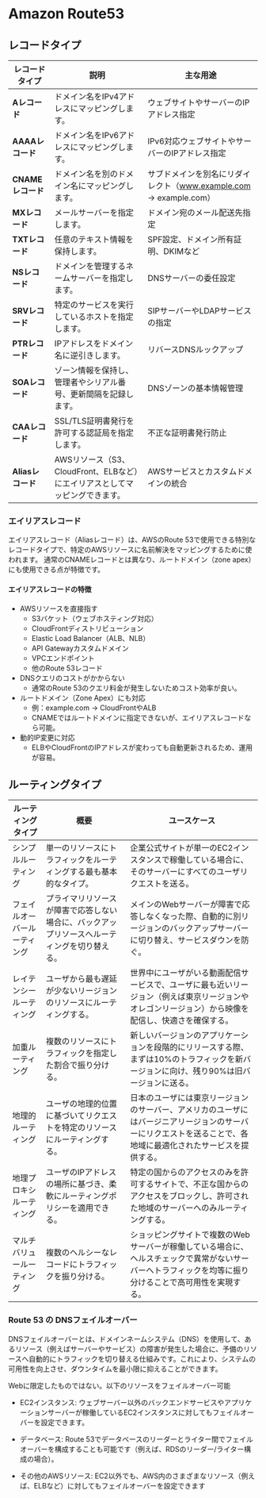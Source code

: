 # Amazon Route53

## レコードタイプ

| レコードタイプ       | 説明                                                                                     | 主な用途                                                   |
|----------------------|------------------------------------------------------------------------------------------|------------------------------------------------------------|
| **Aレコード**        | ドメイン名をIPv4アドレスにマッピングします。                                                | ウェブサイトやサーバーのIPアドレス指定                       |
| **AAAAレコード**     | ドメイン名をIPv6アドレスにマッピングします。                                                | IPv6対応ウェブサイトやサーバーのIPアドレス指定               |
| **CNAMEレコード**    | ドメイン名を別のドメイン名にマッピングします。                                               | サブドメインを別名にリダイレクト（www.example.com → example.com） |
| **MXレコード**       | メールサーバーを指定します。                                                              | ドメイン宛のメール配送先指定                                 |
| **TXTレコード**      | 任意のテキスト情報を保持します。                                                          | SPF設定、ドメイン所有証明、DKIMなど                          |
| **NSレコード**       | ドメインを管理するネームサーバーを指定します。                                              | DNSサーバーの委任設定                                        |
| **SRVレコード**      | 特定のサービスを実行しているホストを指定します。                                            | SIPサーバーやLDAPサービスの指定                               |
| **PTRレコード**      | IPアドレスをドメイン名に逆引きします。                                                      | リバースDNSルックアップ                                      |
| **SOAレコード**      | ゾーン情報を保持し、管理者やシリアル番号、更新間隔を記録します。                             | DNSゾーンの基本情報管理                                      |
| **CAAレコード**      | SSL/TLS証明書発行を許可する認証局を指定します。                                             | 不正な証明書発行防止                                         |
| **Aliasレコード**    | AWSリソース（S3、CloudFront、ELBなど）にエイリアスとしてマッピングできます。                | AWSサービスとカスタムドメインの統合                          |

### エイリアスレコード

エイリアスレコード（Aliasレコード）は、AWSのRoute 53で使用できる特別なレコードタイプで、特定のAWSリソースに名前解決をマッピングするために使われます。
通常のCNAMEレコードとは異なり、ルートドメイン（zone apex）にも使用できる点が特徴です。

#### エイリアスレコードの特徴
- AWSリソースを直接指す
  - S3バケット（ウェブホスティング対応）
  - CloudFrontディストリビューション
  - Elastic Load Balancer（ALB、NLB）
  - API Gatewayカスタムドメイン
  - VPCエンドポイント
  - 他のRoute 53レコード
- DNSクエリのコストがかからない
  - 通常のRoute 53のクエリ料金が発生しないためコスト効率が良い。
- ルートドメイン（Zone Apex）にも対応
  - 例：example.com → CloudFrontやALB
  - CNAMEではルートドメインに指定できないが、エイリアスレコードなら可能。
- 動的IP変更に対応
  - ELBやCloudFrontのIPアドレスが変わっても自動更新されるため、運用が容易。

## ルーティングタイプ

| ルーティングタイプ      | 概要                                                                                   | ユースケース                                                                                                                        |
|-------------------|----------------------------------------------------------------------------------------|-------------------------------------------------------------------------------------------------------------------------------------|
| シンプルルーティング    | 単一のリソースにトラフィックをルーティングする最も基本的なタイプ。                                      | 企業公式サイトが単一のEC2インスタンスで稼働している場合に、そのサーバーにすべてのユーザリクエストを送る。                                |
| フェイルオーバールーティング | プライマリリソースが障害で応答しない場合に、バックアップリソースへルーティングを切り替える。                    | メインのWebサーバーが障害で応答しなくなった際、自動的に別リージョンのバックアップサーバーに切り替え、サービスダウンを防ぐ。               |
| レイテンシールーティング  | ユーザから最も遅延が少ないリージョンのリソースにルーティングする。                                      | 世界中にユーザがいる動画配信サービスで、ユーザに最も近いリージョン（例えば東京リージョンやオレゴンリージョン）から映像を配信し、快適さを確保する。 |
| 加重ルーティング        | 複数のリソースにトラフィックを指定した割合で振り分ける。                                            | 新しいバージョンのアプリケーションを段階的にリリースする際、まずは10%のトラフィックを新バージョンに向け、残り90%は旧バージョンに送る。      |
| 地理的ルーティング      | ユーザの地理的位置に基づいてリクエストを特定のリソースにルーティングする。                                | 日本のユーザには東京リージョンのサーバー、アメリカのユーザにはバージニアリージョンのサーバーにリクエストを送ることで、各地域に最適化されたサービスを提供する。 |
| 地理プロキシルーティング  | ユーザのIPアドレスの場所に基づき、柔軟にルーティングポリシーを適用できる。                              | 特定の国からのアクセスのみを許可するサイトで、不正な国からのアクセスをブロックし、許可された地域のサーバーへのみルーティングする。          |
| マルチバリュールーティング | 複数のヘルシーなレコードにトラフィックを振り分ける。                                            | ショッピングサイトで複数のWebサーバーが稼働している場合に、ヘルスチェックで異常がないサーバーへトラフィックを均等に振り分けることで高可用性を実現する。 |

### Route 53 の DNSフェイルオーバー

DNSフェイルオーバーとは、ドメインネームシステム（DNS）を使用して、あるリソース（例えばサーバーやサービス）の障害が発生した場合に、予備のリソースへ自動的にトラフィックを切り替える仕組みです。これにより、システムの可用性を向上させ、ダウンタイムを最小限に抑えることができます。

Webに限定したものではない。以下のリソースをフェイルオーバー可能

- EC2インスタンス: ウェブサーバー以外のバックエンドサービスやアプリケーションサーバーが稼働しているEC2インスタンスに対してもフェイルオーバーを設定できます。

- データベース: Route 53でデータベースのリーダーとライター間でフェイルオーバーを構成することも可能です（例えば、RDSのリーダー/ライター構成の場合）。

- その他のAWSリソース: EC2以外でも、AWS内のさまざまなリソース（例えば、ELBなど）に対してもフェイルオーバーを設定できます

